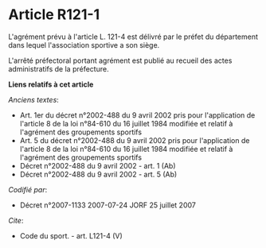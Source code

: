 # Article R121-1

L'agrément prévu à l'article L. 121-4 est délivré par le préfet du département dans lequel l'association sportive a son
siège.

L'arrêté préfectoral portant agrément est publié au recueil des actes administratifs de la préfecture.

**Liens relatifs à cet article**

_Anciens textes_:

  - Art. 1er du décret n°2002-488 du 9 avril 2002 pris pour l'application de l'article 8 de la loi n°84-610 du 16 juillet 1984 modifiée et relatif à l'agrément des groupements sportifs
  - Art. 5 du décret n°2002-488 du 9 avril 2002 pris pour l'application de l'article 8 de la loi n°84-610 du 16 juillet 1984 modifiée et relatif à l'agrément des groupements sportifs
  - Décret n°2002-488 du 9 avril 2002 - art. 1 (Ab)
  - Décret n°2002-488 du 9 avril 2002 - art. 5 (Ab)

_Codifié par_:

  - Décret n°2007-1133 2007-07-24 JORF 25 juillet 2007

_Cite_:

  - Code du sport. - art. L121-4 (V)
